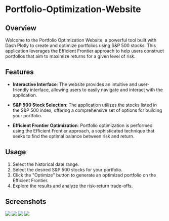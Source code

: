 # Portfolio-Optimization-Website

## Overview
Welcome to the Portfolio Optimization Website, a powerful tool built with Dash Plotly to create and optimize portfolios using S&P 500 stocks. This application leverages the Efficient Frontier approach to help users construct portfolios that aim to maximize returns for a given level of risk.

## Features

- **Interactive Interface**: The website provides an intuitive and user-friendly interface, allowing users to easily navigate and interact with the application.

- **S&P 500 Stock Selection**: The application utilizes the stocks listed in the S&P 500 index, offering a comprehensive set of options for building your portfolio.

- **Efficient Frontier Optimization**: Portfolio optimization is performed using the Efficient Frontier approach, a sophisticated technique that seeks to find the optimal balance between risk and return.

## Usage

1. Select the historical date range.
2. Select the desired S&P 500 stocks for your portfolio.
3. Click the "Optimize" button to generate an optimized portfolio on the Efficient Frontier.
4. Explore the results and analyze the risk-return trade-offs.

## Screenshots
<img src='https://github.com/your-username/portfolio-optimization/raw/main/images/dashboard.png](https://github.com/Ziad22tarek/Portfolio-Optimization-Website/blob/main/Screen%20Shots/screenshot%201.jpg'>
<img src='https://github.com/your-username/portfolio-optimization/raw/main/images/optimization_results.png](https://github.com/Ziad22tarek/Portfolio-Optimization-Website/blob/main/Screen%20Shots/screenshot%202.jpg'>
<img src='https://github.com/your-username/portfolio-optimization/raw/main/images/stock_selection.png](https://github.com/Ziad22tarek/Portfolio-Optimization-Website/blob/main/Screen%20Shots/screenshot%203.jpg'>
<img src='https://github.com/your-username/portfolio-optimization/raw/main/images/risk_return_analysis.png](https://github.com/Ziad22tarek/Portfolio-Optimization-Website/blob/main/Screen%20Shots/screenshot%204.jpg)https://github.com/Ziad22tarek/Portfolio-Optimization-Website/blob/main/Screen%20Shots/screenshot%204.jpg'>


